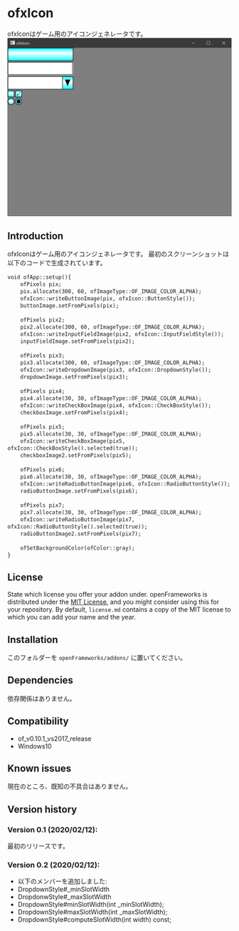 ofxIcon
=====================================

ofxIconはゲーム用のアイコンジェネレータです。
![screenshot](ss.png)

Introduction
------------
ofxIconはゲーム用のアイコンジェネレータです。
最初のスクリーンショットは以下のコードで生成されています。

````
void ofApp::setup(){
	ofPixels pix;
	pix.allocate(300, 60, ofImageType::OF_IMAGE_COLOR_ALPHA);
	ofxIcon::writeButtonImage(pix, ofxIcon::ButtonStyle());
	buttonImage.setFromPixels(pix);

	ofPixels pix2;
	pix2.allocate(300, 60, ofImageType::OF_IMAGE_COLOR_ALPHA);
	ofxIcon::writeInputFieldImage(pix2, ofxIcon::InputFieldStyle());
	inputFieldImage.setFromPixels(pix2);

	ofPixels pix3;
	pix3.allocate(300, 60, ofImageType::OF_IMAGE_COLOR_ALPHA);
	ofxIcon::writeDropdownImage(pix3, ofxIcon::DropdownStyle());
	dropdownImage.setFromPixels(pix3);

	ofPixels pix4;
	pix4.allocate(30, 30, ofImageType::OF_IMAGE_COLOR_ALPHA);
	ofxIcon::writeCheckBoxImage(pix4, ofxIcon::CheckBoxStyle());
	checkboxImage.setFromPixels(pix4);

	ofPixels pix5;
	pix5.allocate(30, 30, ofImageType::OF_IMAGE_COLOR_ALPHA);
	ofxIcon::writeCheckBoxImage(pix5, ofxIcon::CheckBoxStyle().selected(true));
	checkboxImage2.setFromPixels(pix5);

	ofPixels pix6;
	pix6.allocate(30, 30, ofImageType::OF_IMAGE_COLOR_ALPHA);
	ofxIcon::writeRadioButtonImage(pix6, ofxIcon::RadioButtonStyle());
	radioButtonImage.setFromPixels(pix6);

	ofPixels pix7;
	pix7.allocate(30, 30, ofImageType::OF_IMAGE_COLOR_ALPHA);
	ofxIcon::writeRadioButtonImage(pix7, ofxIcon::RadioButtonStyle().selected(true));
	radioButtonImage2.setFromPixels(pix7);

	ofSetBackgroundColor(ofColor::gray);
}
````

License
-------
State which license you offer your addon under. openFrameworks is distributed under the [MIT License](https://en.wikipedia.org/wiki/MIT_License), and you might consider using this for your repository. By default, `license.md` contains a copy of the MIT license to which you can add your name and the year.

Installation
------------
このフォルダーを `openFrameworks/addons/` に置いてください。

Dependencies
------------
依存関係はありません。

Compatibility
------------
* of_v0.10.1_vs2017_release
* Windows10

Known issues
------------
現在のところ、既知の不具合はありません。

Version history
------------


### Version 0.1 (2020/02/12):
最初のリリースです。

### Version 0.2 (2020/02/12):
*  以下のメンバーを追加しました:
  * DropdownStyle#_minSlotWidth
  * DropdonwStyle#_maxSlotWidth
  * DropdownStyle#minSlotWidth(int _minSlotWidth);
  * DropdownStyle#maxSlotWidth(int _maxSlotWidth);
  * DropdownStyle#computeSlotWidth(int width) const;

